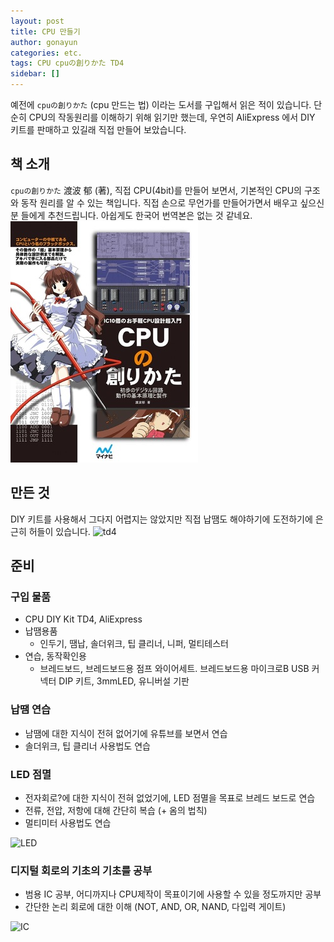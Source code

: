 ```yaml
---
layout: post
title: CPU 만들기
author: gonayun
categories: etc.
tags: CPU cpuの創りかた TD4
sidebar: []
---
```


예전에 `cpuの創りかた` (cpu 만드는 법) 이라는 도서를 구입해서 읽은 적이 있습니다.
단순히 CPU의 작동원리를 이해하기 위해 읽기만 했는데, 우연히 AliExpress 에서 DIY 키트를 판매하고 있길래 직접 만들어 보았습니다.

## 책 소개

`cpuの創りかた` 渡波 郁 (著), 직접 CPU(4bit)를 만들어 보면서, 기본적인 CPU의 구조와 동작 원리를 알 수 있는 책입니다.
직접 손으로 무언가를 만들어가면서 배우고 싶으신 분 들에게 추천드립니다.
아쉽게도 한국어 번역본은 없는 것 같네요.
![cpuの創りかた](/assets/images/how_to_make_cpu_1.png)

## 만든 것

DIY 키트를 사용해서 그다지 어렵지는 않았지만 직접 납땜도 해야하기에
도전하기에 은근히 허들이 있습니다.
![td4](/assets/images/how_to_make_cpu_2.png)

## 준비

### 구입 물품

* CPU DIY Kit TD4, AliExpress
* 납땜용품
  * 인두기, 땜납, 솔더위크, 팁 클리너, 니퍼, 멀티테스터
* 연습, 동작확인용
  * 브레드보드, 브레드보드용 점프 와이어세트. 브레드보드용 마이크로B USB 커넥터 DIP 키트, 3mmLED, 유니버설 기판

### 납땜 연습

* 남땜에 대한 지식이 전혀 없어기에 유튜브를 보면서 연습
* 솔더위크, 팁 클리너 사용법도 연습

### LED 점멸

* 전자회로?에 대한 지식이 전혀 없었기에, LED 점멸을 목표로 브레드 보드로 연습
* 전류, 전압, 저항에 대해 간단히 복습 (+ 옴의 법칙)
* 멀티미터 사용법도 연습

![LED](/assets/images/how_to_make_cpu_3.png)

### 디지털 회로의 기초의 기초를 공부

* 범용 IC 공부, 어디까지나 CPU제작이 목표이기에 사용할 수 있을 정도까지만 공부
* 간단한 논리 회로에 대한 이해 (NOT, AND, OR, NAND, 다입력 게이트)

![IC](/assets/images/how_to_make_cpu_4.png)

